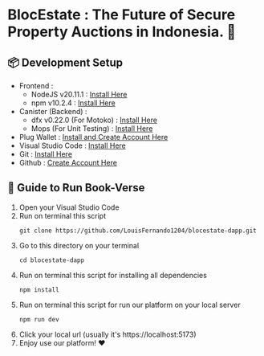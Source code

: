 # BlocEstate : The Future of Secure Property Auctions in Indonesia. 🚀

## 📦 Development Setup 
- Frontend :
  - NodeJS v20.11.1 : [Install Here](https://nodejs.org/en/learn/getting-started/how-to-install-nodejs)
  - npm v10.2.4 : [Install Here](https://docs.npmjs.com/downloading-and-installing-node-js-and-npm#checking-your-version-of-npm-and-nodejs)
- Canister (Backend) :
  - dfx v0.22.0 (For Motoko) : [Install Here](https://internetcomputer.org/docs/current/developer-docs/getting-started/install/)
  - Mops (For Unit Testing) : [Install Here](https://docs.mops.one/quick-start)
- Plug Wallet : [Install and Create Account Here](https://chromewebstore.google.com/detail/plug/cfbfdhimifdmdehjmkdobpcjfefblkjm)
- Visual Studio Code : [Install Here](https://code.visualstudio.com/download)
- Git : [Install Here](https://git-scm.com/downloads)
- Github : [Create Account Here](https://github.com/)

## 📝 Guide to Run Book-Verse
1. Open your Visual Studio Code
2. Run on terminal this script
   ```
   git clone https://github.com/LouisFernando1204/blocestate-dapp.git
   ```
3. Go to this directory on your terminal
   ```
   cd blocestate-dapp
   ```
4. Run on terminal this script for installing all dependencies
   ```
   npm install
   ```
5. Run on terminal this script for run our platform on your local server
   ```
   npm run dev
   ```
6. Click your local url (usually it's https://localhost:5173)
7. Enjoy use our platform! ❤️
